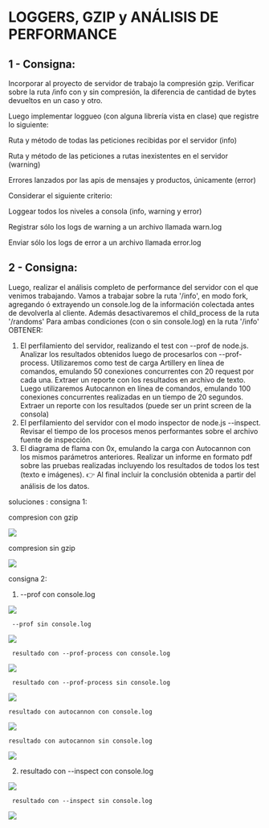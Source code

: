 # LOGGERS, GZIP y ANÁLISIS DE PERFORMANCE

## 1 - Consigna:

Incorporar al proyecto de servidor de trabajo la compresión gzip.
Verificar sobre la ruta /info con y sin compresión, la diferencia de cantidad de bytes devueltos en un caso y otro.

Luego implementar loggueo (con alguna librería vista en clase) que registre lo siguiente:

Ruta y método de todas las peticiones recibidas por el servidor (info)

Ruta y método de las peticiones a rutas inexistentes en el servidor (warning)

Errores lanzados por las apis de mensajes y productos, únicamente (error)

Considerar el siguiente criterio:

Loggear todos los niveles a consola (info, warning y error)

Registrar sólo los logs de warning a un archivo llamada warn.log

Enviar sólo los logs de error a un archivo llamada error.log

## 2 - Consigna:

Luego, realizar el análisis completo de performance del servidor con el que venimos trabajando.
Vamos a trabajar sobre la ruta '/info', en modo fork, agregando ó extrayendo un console.log de la información colectada antes de devolverla al cliente. Además desactivaremos el child_process de la ruta '/randoms'
Para ambas condiciones (con o sin console.log) en la ruta '/info' OBTENER:

1. El perfilamiento del servidor, realizando el test con --prof de node.js. Analizar los resultados obtenidos luego de procesarlos con --prof-process.
   Utilizaremos como test de carga Artillery en línea de comandos, emulando 50 conexiones concurrentes con 20 request por cada una. Extraer un reporte con los resultados en archivo de texto.
   Luego utilizaremos Autocannon en línea de comandos, emulando 100 conexiones concurrentes realizadas en un tiempo de 20 segundos. Extraer un reporte con los resultados (puede ser un print screen de la consola)
2. El perfilamiento del servidor con el modo inspector de node.js --inspect. Revisar el tiempo de los procesos menos performantes sobre el archivo fuente de inspección.
3. El diagrama de flama con 0x, emulando la carga con Autocannon con los mismos parámetros anteriores.
   Realizar un informe en formato pdf sobre las pruebas realizadas incluyendo los resultados de todos los test (texto e imágenes).
   👉 Al final incluir la conclusión obtenida a partir del análisis de los datos.

soluciones :
consigna 1:

compresion con gzip

![](https://github.com/Fernando-Suarez/desafios-coder-backend-bloque-2/blob/main/Clase-33/desafioEntregable/assets/con_gzip.png)

compresion sin gzip

![](https://github.com/Fernando-Suarez/desafios-coder-backend-bloque-2/blob/main/Clase-33/desafioEntregable/assets/sin_gzip.png)

consigna 2:

1.  --prof con console.log

![](https://github.com/Fernando-Suarez/desafios-coder-backend-bloque-2/blob/main/Clase-33/desafioEntregable/assets/con_console.png)

     --prof sin console.log

![](https://github.com/Fernando-Suarez/desafios-coder-backend-bloque-2/blob/main/Clase-33/desafioEntregable/assets/sin_console.png)

     resultado con --prof-process con console.log

![](https://github.com/Fernando-Suarez/desafios-coder-backend-bloque-2/blob/main/Clase-33/desafioEntregable/assets/result-prof-process-con-console.png)

     resultado con --prof-process sin console.log

![](https://github.com/Fernando-Suarez/desafios-coder-backend-bloque-2/blob/main/Clase-33/desafioEntregable/assets/result-prof-process-sin-console.png)

    resultado con autocannon con console.log

![](https://github.com/Fernando-Suarez/desafios-coder-backend-bloque-2/blob/main/Clase-33/desafioEntregable/assets/autocannon_%20con_console.png)

    resultado con autocannon sin console.log

![](https://github.com/Fernando-Suarez/desafios-coder-backend-bloque-2/blob/main/Clase-33/desafioEntregable/assets/autocannon_sin_console.png)

2.  resultado con --inspect con console.log

![](https://github.com/Fernando-Suarez/desafios-coder-backend-bloque-2/blob/main/Clase-33/desafioEntregable/assets/inspect_con_console.png)

     resultado con --inspect sin console.log

![](https://github.com/Fernando-Suarez/desafios-coder-backend-bloque-2/blob/main/Clase-33/desafioEntregable/assets/inspect_sin_console.png)
